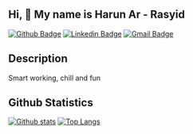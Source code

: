 ## Hi, 👋 My name is Harun Ar - Rasyid
[![Github Badge](https://img.shields.io/badge/-harun1804-grey?style=flat&logo=github&logoColor=white&link=https://github.com/Harun1804)](https://github.com/Harun1804)
[![Linkedin Badge](https://img.shields.io/badge/-Harun_Ar_Rasyid-0072b1?style=flat&logo=Linkedin&logoColor=white&link=https://www.linkedin.com/in/harun-ar-rasyid-09195a1a3/)](https://www.linkedin.com/in/harun-ar-rasyid-09195a1a3/)
[![Gmail Badge](https://img.shields.io/badge/-harun.arrasyid1804@gmail.com-red?style=flat&logo=Gmail&logoColor=white&link=mailto:harun.arrasyid1804@gmail.com)](harun.arrasyid1804@gmail.com)

## Description
Smart working, chill and fun

## Github Statistics
[![Github stats](https://github-readme-stats.vercel.app/api?username=harun1804&theme=algolia&show_icons=true&include_all_commits=true)](https://github-readme-stats.vercel.app/api?username=harun1804&theme=algolia&show_icons=true&include_all_commits=true)
[![Top Langs](https://github-readme-stats.vercel.app/api/top-langs/?username=milhamap&theme=algolia&layout=compact)](https://github.com/milhamap/github-readme-stats)

